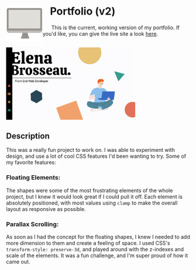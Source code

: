 <h1>
  <img src='./readme/computer-gif.gif' width='100' align='left'/>
  &nbsp;&nbsp;
  <span>Portfolio (v2)</span>
</h1>
&nbsp;&nbsp;&nbsp;&nbsp;&nbsp;
This is the current, working version of my portfolio. If you'd like, you can give the live site a look <a href='https://elena-brosseau.github.io/portfolio-v2/'>here</a>.
<br>

##

<img src='./readme/Screen Shot 2023-05-16 at 8.38.31 AM.png' width='70%'/>

## Description

This was a really fun project to work on. I was able to experiment with design, and use a lot of cool CSS features I'd been wanting to try. Some of my favorite features:

### Floating Elements:

The shapes were some of the most frustrating elements of the whole project, but I knew it would look great if I could pull it off. Each element is absolutely positioned, with most values using `clamp` to make the overall layout as responsive as possible.

### Parallax Scrolling:

As soon as I had the concept for the floating shapes, I knew I needed to add more dimension to them and create a feeling of space. I used CSS's `transform-style: preserve-3d`, and played around with the z-indexes and scale of the elements. It was a fun challenge, and I'm super proud of how it came out.

